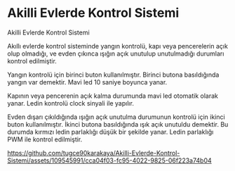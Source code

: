 # Akilli Evlerde Kontrol Sistemi
 Akilli Evlerde Kontrol Sistemi

Akıllı evlerde kontrol sisteminde yangın kontrolü, kapı veya pencerelerin açık olup olmadığı, ve evden çıkınca ışığın açık 
unutulup unutulmadığı durumları kontrol edilmiştir.

Yangın kontrolü için birinci buton kullanılmıştır. Birinci butona basıldığında yangın var demektir. Mavi led 10 saniye boyunca yanar.

Kapının veya pencerenin açık kalma durumunda mavi led otomatik olarak yanar. Ledin kontrolü clock sinyali ile yapılır.

Evden dışarı çıkıldığında ışığın açık unutulma durumunun kontrolü için ikinci buton kullanılmıştır. İkinci butona basıldığında ışık açık unutuldu demektir. Bu durumda kırmızı ledin parlaklığı düşük bir şekilde yanar. Ledin parlaklığı PWM ile kontrol edilmiştir.

https://github.com/tugce90karakaya/Akilli-Evlerde-Kontrol-Sistemi/assets/109545991/cca04f03-fc95-4022-9825-06f223a74b04


